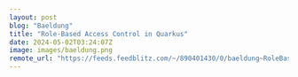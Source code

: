 ```yaml
---
layout: post
blog: "Baeldung"
title: "Role-Based Access Control in Quarkus"
date: 2024-05-02T03:24:07Z
image: images/baeldung.png
remote_url: "https://feeds.feedblitz.com/~/890401430/0/baeldung~RoleBased-Access-Control-in-Quarkus"
---
```

